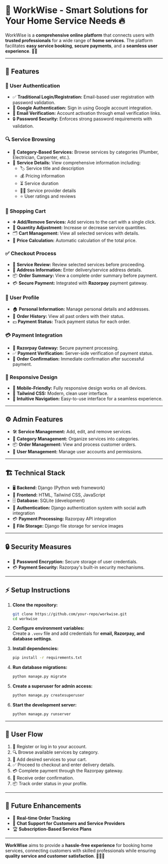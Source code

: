 # 🚀 WorkWise - Smart Solutions for Your Home Service Needs 🔥


WorkWise is a **comprehensive online platform** that connects users with **trusted professionals** for a wide range of **home services**. The platform facilitates **easy service booking**, **secure payments**, and a **seamless user experience**. 🏡✨

---

## 🌟 Features

### 🔐 User Authentication
- ✅ **Traditional Login/Registration:** Email-based user registration with password validation.
- 🔗 **Google Authentication:** Sign in using Google account integration.
- 📧 **Email Verification:** Account activation through email verification links.
- 🔒 **Password Security:** Enforces strong password requirements with validation.

### 🔍 Service Browsing
- 📂 **Category-Based Services:** Browse services by categories (Plumber, Electrician, Carpenter, etc.).
- 📜 **Service Details:** View comprehensive information including:
  - 🏷️ Service title and description
  - 💰 Pricing information
  - ⏳ Service duration
  - 👨‍🔧 Service provider details
  - ⭐ User ratings and reviews

### 🛒 Shopping Cart
- ➕ **Add/Remove Services:** Add services to the cart with a single click.
- 🔄 **Quantity Adjustment:** Increase or decrease service quantities.
- 🗂️ **Cart Management:** View all selected services with details.
- 🧮 **Price Calculation:** Automatic calculation of the total price.

### ✅ Checkout Process
- 📝 **Service Review:** Review selected services before proceeding.
- 📍 **Address Information:** Enter delivery/service address details.
- 📦 **Order Summary:** View a complete order summary before payment.
- 💳 **Secure Payment:** Integrated with **Razorpay** payment gateway.

### 👤 User Profile
- 🏠 **Personal Information:** Manage personal details and addresses.
- 📜 **Order History:** View all past orders with their status.
- 💵 **Payment Status:** Track payment status for each order.

### 💳 Payment Integration
- 🏦 **Razorpay Gateway:** Secure payment processing.
- ✅ **Payment Verification:** Server-side verification of payment status.
- 🎉 **Order Confirmation:** Immediate confirmation after successful payment.

### 📱 Responsive Design
- 📲 **Mobile-Friendly:** Fully responsive design works on all devices.
- 🎨 **Tailwind CSS:** Modern, clean user interface.
- 🔀 **Intuitive Navigation:** Easy-to-use interface for a seamless experience.

---

## ⚙️ Admin Features
- 🛠️ **Service Management:** Add, edit, and remove services.
- 📂 **Category Management:** Organize services into categories.
- 📦 **Order Management:** View and process customer orders.
- 👥 **User Management:** Manage user accounts and permissions.

---

## 🏗️ Technical Stack
- 🖥️ **Backend:** Django (Python web framework)
- 🎨 **Frontend:** HTML, Tailwind CSS, JavaScript
- 🗄️ **Database:** SQLite (development)
- 🔑 **Authentication:** Django authentication system with social auth integration
- 💳 **Payment Processing:** Razorpay API integration
- 📂 **File Storage:** Django file storage for service images

---

## 🔒 Security Measures
- 🔐 **Password Encryption:** Secure storage of user credentials.
- 💳 **Payment Security:** Razorpay's built-in security mechanisms.

---

## ⚡ Setup Instructions

1. **Clone the repository:**  
   ```sh
   git clone https://github.com/your-repo/workwise.git
   cd workwise
   ```
2. **Configure environment variables:**  
   Create a `.venv` file and add credentials for **email, Razorpay, and database settings**.
   
4. **Install dependencies:**  
   ```sh
   pip install -r requirements.txt
   ```

5. **Run database migrations:**  
   ```sh
   python manage.py migrate
   ```
6. **Create a superuser for admin access:**  
   ```sh
   python manage.py createsuperuser
   ```
7. **Start the development server:**  
   ```sh
   python manage.py runserver
   ```

---

## 🔄 User Flow
1. 📝 Register or log in to your account.
2. 🔍 Browse available services by category.
3. 🛒 Add desired services to your cart.
4. ✅ Proceed to checkout and enter delivery details.
5. 💳 Complete payment through the Razorpay gateway.
6. 🎉 Receive order confirmation.
7. 📦 Track order status in your profile.

---

## 🚀 Future Enhancements
- 📍 **Real-time Order Tracking**
- 💬 **Chat Support for Customers and Service Providers**
- 🏆 **Subscription-Based Service Plans**

---

**WorkWise** aims to provide a **hassle-free experience** for booking home services, connecting customers with skilled professionals while ensuring **quality service and customer satisfaction**. 🏡💼✨
